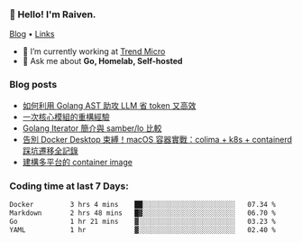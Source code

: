 <!-- ![Codewars](https://www.codewars.com/users/omegaatt36/badges/small) -->
### 👋 Hello! I'm Raiven.
[Blog](https://www.omegaatt.com) • [Links](https://link.omegaatt.com)

- 🔭 I’m currently working at [Trend Micro](https://www.trendmicro.com)
- 💬 Ask me about **Go, Homelab, Self-hosted**

### Blog posts
<!-- BLOG-POST-LIST:START -->
- [如何利用 Golang AST 助攻 LLM 省 token 又高效](https://www.omegaatt.com/blogs/develop/2025/golang_ast_llm_coding/)
- [一次核心模組的重構經驗](https://www.omegaatt.com/blogs/develop/2025/experience_of_refine_core_module/)
- [Golang Iterator 簡介與 samber/lo 比較](https://www.omegaatt.com/blogs/develop/2025/golang_iterator/)
- [告別 Docker Desktop 束縛！macOS 容器實戰：colima + k8s + containerd 踩坑遷移全記錄](https://www.omegaatt.com/blogs/develop/2025/colima_docker_alternative_on_macos/)
- [建構多平台的 container image](https://www.omegaatt.com/blogs/develop/2025/building_multiple_platform_container_image/)
<!-- BLOG-POST-LIST:END -->

### Coding time at last 7 Days:
<!--START_SECTION:waka-->

```txt
Docker         3 hrs 4 mins    ██░░░░░░░░░░░░░░░░░░░░░░░   07.34 %
Markdown       2 hrs 48 mins   █▓░░░░░░░░░░░░░░░░░░░░░░░   06.70 %
Go             1 hr 21 mins    ▓░░░░░░░░░░░░░░░░░░░░░░░░   03.23 %
YAML           1 hr            ▓░░░░░░░░░░░░░░░░░░░░░░░░   02.40 %
```

<!--END_SECTION:waka-->

